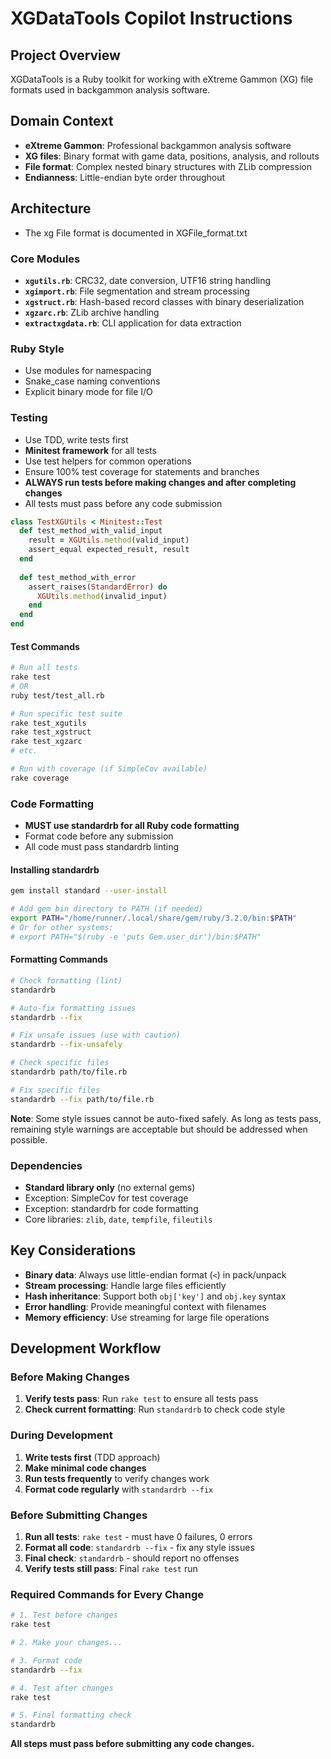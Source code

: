 # XGDataTools Copilot Instructions

## Project Overview

XGDataTools is a Ruby toolkit for working with eXtreme Gammon (XG) file formats used in backgammon analysis software.

## Domain Context

- **eXtreme Gammon**: Professional backgammon analysis software
- **XG files**: Binary format with game data, positions, analysis, and rollouts
- **File format**: Complex nested binary structures with ZLib compression
- **Endianness**: Little-endian byte order throughout

## Architecture

- The xg File format is documented in XGFile_format.txt

### Core Modules

- **`xgutils.rb`**: CRC32, date conversion, UTF16 string handling
- **`xgimport.rb`**: File segmentation and stream processing  
- **`xgstruct.rb`**: Hash-based record classes with binary deserialization
- **`xgzarc.rb`**: ZLib archive handling
- **`extractxgdata.rb`**: CLI application for data extraction

### Ruby Style
- Use modules for namespacing
- Snake_case naming conventions
- Explicit binary mode for file I/O

### Testing
- Use TDD, write tests first
- **Minitest framework** for all tests
- Use test helpers for common operations
- Ensure 100% test coverage for statements and branches
- **ALWAYS run tests before making changes and after completing changes**
- All tests must pass before any code submission

```ruby
class TestXGUtils < Minitest::Test
  def test_method_with_valid_input
    result = XGUtils.method(valid_input)
    assert_equal expected_result, result
  end
  
  def test_method_with_error
    assert_raises(StandardError) do
      XGUtils.method(invalid_input)
    end
  end
end
```

#### Test Commands
```bash
# Run all tests
rake test
# OR
ruby test/test_all.rb

# Run specific test suite
rake test_xgutils
rake test_xgstruct
rake test_xgzarc
# etc.

# Run with coverage (if SimpleCov available)
rake coverage
```

### Code Formatting
- **MUST use standardrb for all Ruby code formatting**
- Format code before any submission
- All code must pass standardrb linting

#### Installing standardrb
```bash
gem install standard --user-install

# Add gem bin directory to PATH (if needed)
export PATH="/home/runner/.local/share/gem/ruby/3.2.0/bin:$PATH"
# Or for other systems:
# export PATH="$(ruby -e 'puts Gem.user_dir')/bin:$PATH"
```

#### Formatting Commands
```bash
# Check formatting (lint)
standardrb

# Auto-fix formatting issues
standardrb --fix

# Fix unsafe issues (use with caution)
standardrb --fix-unsafely

# Check specific files
standardrb path/to/file.rb

# Fix specific files
standardrb --fix path/to/file.rb
```

**Note**: Some style issues cannot be auto-fixed safely. As long as tests pass, remaining style warnings are acceptable but should be addressed when possible.

### Dependencies
- **Standard library only** (no external gems)
- Exception: SimpleCov for test coverage
- Exception: standardrb for code formatting
- Core libraries: `zlib`, `date`, `tempfile`, `fileutils`

## Key Considerations

- **Binary data**: Always use little-endian format (`<`) in pack/unpack
- **Stream processing**: Handle large files efficiently 
- **Hash inheritance**: Support both `obj['key']` and `obj.key` syntax
- **Error handling**: Provide meaningful context with filenames
- **Memory efficiency**: Use streaming for large file operations

## Development Workflow

### Before Making Changes
1. **Verify tests pass**: Run `rake test` to ensure all tests pass
2. **Check current formatting**: Run `standardrb` to check code style

### During Development
1. **Write tests first** (TDD approach)
2. **Make minimal code changes**
3. **Run tests frequently** to verify changes work
4. **Format code regularly** with `standardrb --fix`

### Before Submitting Changes
1. **Run all tests**: `rake test` - must have 0 failures, 0 errors
2. **Format all code**: `standardrb --fix` - fix any style issues
3. **Final check**: `standardrb` - should report no offenses
4. **Verify tests still pass**: Final `rake test` run

### Required Commands for Every Change
```bash
# 1. Test before changes
rake test

# 2. Make your changes...

# 3. Format code
standardrb --fix

# 4. Test after changes  
rake test

# 5. Final formatting check
standardrb
```

**All steps must pass before submitting any code changes.**
